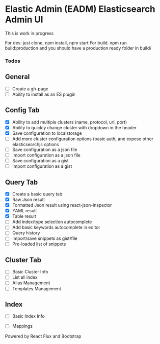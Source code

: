 Elastic Admin (EADM) Elasticsearch Admin UI
=========

This is work in progress

For dev: just clone, npm install, npm start
For build. npm run build:production and you should have a production ready folder in build/

### Todos

## General
- [ ] Create a gh-page
- [ ] Ability to install as an ES plugin

## Config Tab
- [x] Ability to add multiple clusters (name, protocol, url, port)
- [x] Ability to quickly change cluster with dropdown in the header
- [x] Save configuration to localstorage
- [ ] Add more cluster configuration options (basic auth, and expose other elasticsearchjs options
- [ ] Save configuration as a json file
- [ ] Import configuration as a json file
- [ ] Save configuration as a gist
- [ ] Import configuration as a gist

## Query Tab
- [x] Create a basic query tab
- [x] Raw Json result
- [x] Formatted Json result using react-json-inspector
- [x] YAML result
- [x] Table result
- [ ] Add index/type selection autocomplete
- [ ] Add basic keywords autocomplete in editor
- [ ] Query history
- [ ] Import/save snippets as gist/file
- [ ] Pre-loaded list of snippets

## Cluster Tab
- [ ] Basic Cluster Info
- [ ] List all index
- [ ] Alias Management
- [ ] Templates Management

## Index
- [ ] Basic Index Info
- [ ] Mappings
 
 
 


Powered by React Flux and Bootstrap
